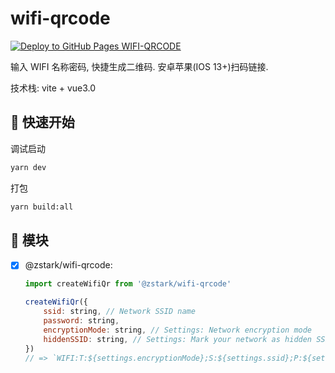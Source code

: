 # wifi-qrcode

[![Deploy to GitHub Pages WIFI-QRCODE](https://github.com/PinghuaZhuang/wifi-card/actions/workflows/deploy.yml/badge.svg)](https://github.com/PinghuaZhuang/wifi-card/actions/workflows/deploy.yml)

输入 WIFI 名称密码, 快捷生成二维码. 安卓苹果(IOS 13+)扫码链接.

技术栈: vite + vue3.0



## 🚀 快速开始

调试启动

```bash
yarn dev
```

打包

```bash
yarn build:all
```



## 📌 模块

- [x] @zstark/wifi-qrcode:

  ```js
  import createWifiQr from '@zstark/wifi-qrcode'

  createWifiQr({
      ssid: string, // Network SSID name
      password: string,
      encryptionMode: string, // Settings: Network encryption mode
      hiddenSSID: string, // Settings: Mark your network as hidden SSID
  })
  // => `WIFI:T:${settings.encryptionMode};S:${settings.ssid};P:${settings.password};H:${settings.hiddenSSID};`
  ```
